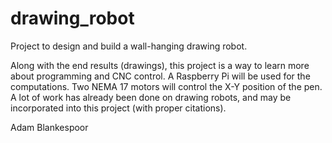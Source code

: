 # drawing_robot

Project to design and build a wall-hanging drawing robot.

Along with the end results (drawings), this project is a way to learn more about programming and CNC control.  A Raspberry Pi will be used for the computations.   Two NEMA 17 motors will control the X-Y position of the pen.  A lot of work has already been done on drawing robots, and may be incorporated into this project (with proper citations).

Adam Blankespoor

